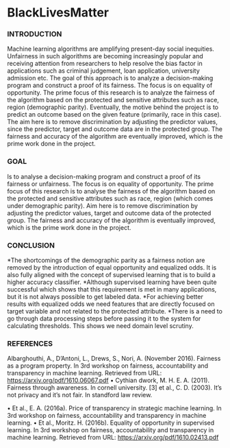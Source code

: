 # BlackLivesMatter
### INTRODUCTION
Machine learning algorithms are amplifying present-day social inequities. Unfairness in such
algorithms are becoming increasingly popular and receiving attention from researchers to help
resolve the bias factor in applications such as criminal judgement, loan application, university
admission etc. The goal of this approach is to analyze a decision-making program and construct a
proof of its fairness. The focus is on equality of opportunity.
The prime focus of this research is to analyze the fairness of the algorithm based on the protected
and sensitive attributes such as race, region (demographic parity). Eventually, the motive behind
the project is to predict an outcome based on the given feature (primarily, race in this case). The
aim here is to remove discrimination by adjusting the predictor values, since the predictor, target
and outcome data are in the protected group. The fairness and accuracy of the algorithm are
eventually improved, which is the prime work done in the project.

### GOAL
Is to analyse a decision-making program and construct a proof of its fairness or unfairness.
The focus is on equality of opportunity.
The prime focus of this research is to analyse the fairness of the algorithm based on the protected
and sensitive attributes such as race, region (which comes under demographic parity). Aim here
is to remove discrimination by adjusting the predictor values, target and outcome data of the
protected group. The fairness and accuracy of the algorithm is eventually improved, which is the
prime work done in the project.

### CONCLUSION

*The shortcomings of the demographic parity as a fairness notion are removed by the introduction of equal opportunity and equalized odds. It is also fully aligned with the concept of supervised learning that is to build a higher accuracy classifier.​
*Although supervised learning have been quite successful which shows that this requirement is met in many applications, but it is not always possible to get labeled data.​
*For achieving better results with equalized odds we need features that are directly focused on target variable and not related to the protected attribute.​
*There is a need to go through data processing steps before passing it to the system for calculating thresholds. This shows we need domain level scrutiny.

### REFERENCES
Albarghouthi, A., D’Antoni, L., Drews, S., Nori, A. (November 2016). 
Fairness as a program property. In 3rd workshop on fairness, accountability and transparency in
machine learning. Retrieved from URL: https://arxiv.org/pdf/1610.06067.pdf
• Cythian dwork, M. H. E. A. (2011). Fairness through awareness. In cornell university. [3] et
al., C. D. (2003). It’s not privacy and it’s not fair. In standford law review.

• Et al., E. A. (2016a). Price of transparency in strategic machine learning. In 3rd workshop
on fairness, accountability and transparency in machine learning.
• Et al., Moritz. H. (2016b). Equality of opportunity in supervised learning. In 3rd workshop
on fairness, accountability and transparency in machine learning. Retrieved from URL:
https://arxiv.org/pdf/1610.02413.pdf
